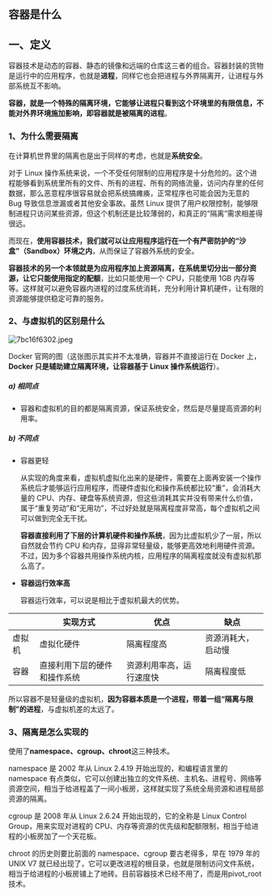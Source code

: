 ## 容器是什么

## 一、定义

容器技术是动态的容器、静态的镜像和远端的仓库这三者的组合。容器封装的货物是运行中的应用程序，也就是**进程**，同样它也会把进程与外界隔离开，让进程与外部系统互不影响。

**容器，就是一个特殊的隔离环境，它能够让进程只看到这个环境里的有限信息，不能对外界环境施加影响，即容器就是被隔离的进程**。

### 1、为什么需要隔离

在计算机世界里的隔离也是出于同样的考虑，也就是**系统安全**。

对于 Linux 操作系统来说，一个不受任何限制的应用程序是十分危险的。这个进程能够看到系统里所有的文件、所有的进程、所有的网络流量，访问内存里的任何数据，那么恶意程序很容易就会把系统搞瘫痪，正常程序也可能会因为无意的 Bug 导致信息泄漏或者其他安全事故。虽然 Linux 提供了用户权限控制，能够限制进程只访问某些资源，但这个机制还是比较薄弱的，和真正的“隔离”需求相差得很远。

而现在，**使用容器技术，我们就可以让应用程序运行在一个有严密防护的“沙盒”（Sandbox）环境之内**，从而保证了容器外系统的安全。

**容器技术的另一个本领就是为应用程序加上资源隔离，在系统里切分出一部分资源，让它只能使用指定的配额**，比如只能使用一个 CPU，只能使用 1GB 内存等等。这样就可以避免容器内进程的过度系统消耗，充分利用计算机硬件，让有限的资源能够提供稳定可靠的服务。

### 2、与虚拟机的区别是什么

![7bc16f6302.jpeg](https://pic1.imgdb.cn/item/6443f5cd0d2dde5777888a1d.webp)

Docker 官网的图（这张图示其实并不太准确，容器并不直接运行在 Docker 上，**Docker 只是辅助建立隔离环境，让容器基于 Linux 操作系统运行**）。

##### a) 相同点

- 容器和虚拟机的目的都是隔离资源，保证系统安全，然后是尽量提高资源的利用率。

##### b) 不同点

- 容器更轻

  从实现的角度来看，虚拟机虚拟化出来的是硬件，需要在上面再安装一个操作系统后才能够运行应用程序，而硬件虚拟化和操作系统都比较“重”，会消耗大量的 CPU、内存、硬盘等系统资源，但这些消耗其实并没有带来什么价值，属于“重复劳动”和“无用功”，不过好处就是隔离程度非常高，每个虚拟机之间可以做到完全无干扰。

  **容器直接利用了下层的计算机硬件和操作系统**，因为比虚拟机少了一层，所以自然就会节约 CPU 和内存，显得非常轻量级，能够更高效地利用硬件资源。不过，因为多个容器共用操作系统内核，应用程序的隔离程度就没有虚拟机那么高了。

- **容器运行效率高**

  容器运行效率，可以说是相比于虚拟机最大的优势。

|        | 实现方式                     | 优点                     | 缺点               |
| ------ | ---------------------------- | ------------------------ | ------------------ |
| 虚拟机 | 虚拟化硬件                   | 隔离程度高               | 资源消耗大，启动慢 |
| 容器   | 直接利用下层的硬件和操作系统 | 资源利用率高，运行速度快 | 隔离程度低         |

所以容器不是轻量级的虚拟机，**因为容器本质是一个进程，带着一组“隔离与限制”的进程**，与虚拟机差的太远了。

### 3、隔离是怎么实现的

使用了**namespace、cgroup、chroot**这三种技术。

namespace 是 2002 年从 Linux 2.4.19 开始出现的，和编程语言里的 namespace 有点类似，它可以创建出独立的文件系统、主机名、进程号、网络等资源空间，相当于给进程盖了一间小板房，这样就实现了系统全局资源和进程局部资源的隔离。

cgroup 是 2008 年从 Linux 2.6.24 开始出现的，它的全称是 Linux Control Group，用来实现对进程的 CPU、内存等资源的优先级和配额限制，相当于给进程的小板房加了一个天花板。

chroot 的历史则要比前面的 namespace、cgroup 要古老得多，早在 1979 年的 UNIX V7 就已经出现了，它可以更改进程的根目录，也就是限制访问文件系统，相当于给进程的小板房铺上了地砖。目前容器技术已经不用了，而是用pivot_root技术。